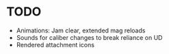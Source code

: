 # TODO
- Animations: Jam clear, extended mag reloads
- Sounds for caliber changes to break reliance on UD
- Rendered attachment icons